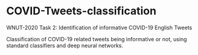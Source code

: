 # COVID-Tweets-classification
WNUT-2020 Task 2: Identification of informative COVID-19 English Tweets

Classification of COVID-19 related tweets being informative or not, using standard classifiers and deep neural networks. 
